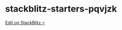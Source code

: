 # stackblitz-starters-pqvjzk

[Edit on StackBlitz ⚡️](https://stackblitz.com/edit/stackblitz-starters-pqvjzk)